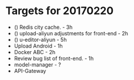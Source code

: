 # Targets for 20170220

* () Redis city cache. - 3h
* () upload-aliyun adjustments for front-end - 2h
* () u-editor-aliyun - 5h
* Upload Android - 1h
* Docker ABC - 2h
* Review bug list of front-end. - 1h
* model-manager - ?
* API-Gateway
